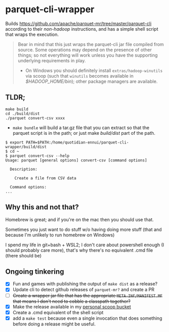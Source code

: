 # parquet-cli-wrapper

Builds https://github.com/apache/parquet-mr/tree/master/parquet-cli according to their _non-hadoop_ instructions, and has a simple shell script that wraps the execution.

> Bear in mind that this just wraps the parquet-cli jar file compiled from source. Some operations may depend on the presence of other things; so not everything will work unless you have the supporting underlying requirements in play.
> - On Windows you should definitely install `extras/hadoop-winutils` via scoop (such that `winutils` becomes available in _$HADOOP_HOME/bin_); other package managers are available.

## TLDR;

```
make build
cd ./build/dist
./parquet convert-csv xxxx
```

- `make bundle` will build a tar.gz file that you can extract so that the parquet script is in the path; or just make _build/dist_ part of the path.

```
$ export PATH=$PATH:/home/quotidian-ennui/parquet-cli-wrapper/build/dist
$ cd ~
$ parquet convert-csv --help
Usage: parquet [general options] convert-csv [command options]

  Description:

    Create a file from CSV data

  Command options:
...
```

## Why this and not that?

Homebrew is great; and if you're on the mac then you should use that.

Sometimes you just want to do stuff w/o having doing more stuff (that and because I'm unlikely to run homebrew on Windows)

I spend my life in git+bash + WSL2; I don't care about powershell enough (I should probably care more), that's why there's no equivalent .cmd file (there should be)

## Ongoing tinkering

- [x] Fun and games with publishing the output of `make dist` as a release?
- [x] Update cli to detect github releases of `parquet-mr?` and create a PR
- [ ] ~~Create a wrapper jar file that has the appropriate `META-INF/MANIFEST.MF` that means I don't need to cobble a classpath together?~~
- [x] Make the release available in my [personal scoop bucket](https://github.com/quotidian-ennui/personal-scoop-bucket/blob/main/bucket/parquet-cli.json)
- [x] Create a .cmd equivalent of the shell script
- [x] add a `make test` because even a single invocation that does something before doing a release might be useful.
